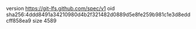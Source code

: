 version https://git-lfs.github.com/spec/v1
oid sha256:4ddd8491a34210980d4b2f321482d0889d5e8fe259b981c1e3d8eddcff858ea9
size 4589

